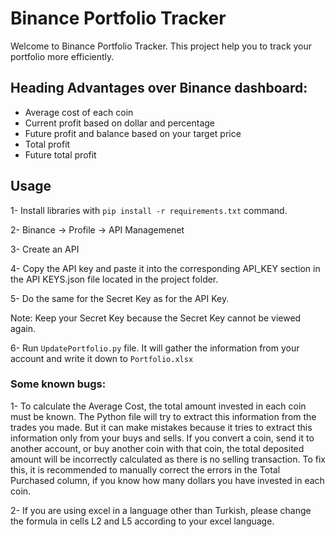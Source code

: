 # Binance Portfolio Tracker

Welcome to Binance Portfolio Tracker. This project help you to track your portfolio more efficiently.


## Heading Advantages over Binance dashboard:

- Average cost of each coin
- Current profit based on dollar and percentage
- Future profit and balance based on your target price
- Total profit
- Future total profit

## Usage

1- Install libraries with `pip install -r requirements.txt` command.

2- Binance -> Profile -> API Managemenet

3- Create an API

4- Copy the API key and paste it into the corresponding API_KEY section in the API KEYS.json file located in the project folder.

5- Do the same for the Secret Key as for the API Key.

Note: Keep your Secret Key because the Secret Key cannot be viewed again.

6- Run `UpdatePortfolio.py` file. It will gather the information from your account and write it down to `Portfolio.xlsx`


### Some known bugs:

1- To calculate the Average Cost, the total amount invested in each coin must be known. The Python file will try to extract this information from the trades you made. But it can make mistakes because it tries to extract this information only from your buys and sells. If you convert a coin, send it to another account, or buy another coin with that coin, the total deposited amount will be incorrectly calculated as there is no selling transaction. To fix this, it is recommended to manually correct the errors in the Total Purchased column, if you know how many dollars you have invested in each coin.

2- If you are using excel in a language other than Turkish, please change the formula in cells L2 and L5 according to your excel language.

